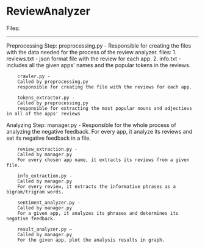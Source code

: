 # ReviewAnalyzer

Files:
_____

Preprocessing Step:
    preprocessing.py -
    Responsible for creating the files with the data needed for the process of the review analyzer.
    files: 1. reviews.txt - json format file with the review for each app.
           2. info.txt - includes all the given apps' names and the popular tokens in the reviews.

        crawler.py -
        Called by preprocessing.py
        responsible for creating the file with the reviews for each app.

        tokens_extractor.py -
        Called by preprocessing.py
        responsible for extracting the most popular nouns and adjectievs in all of the apps' reviews

Analyzing Step:
    manager.py -
    Responsible for the whole process of analyzing the negative feedback.
    For every app, it analyze its reviews and set its negative feedback in a file.

        review_extraction.py -
        Called by manager.py
        For every chosen app name, it extracts its reviews from a given file.

        info_extraction.py -
        Called by manager.py
        For every review, it extracts the informative phrases as a bigram/trigram words.

        sentiment_analyzer.py -
        Called by manager.py
        For a given app, it analyzes its phrases and determines its negative feedback.

        result_analyzer.py –
        Called by manager.py
        For the given app, plot the analysis results in graph.